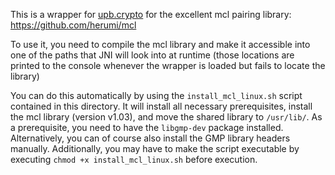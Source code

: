 This is a wrapper for [upb.crypto](https://github.com/upbcuk/upb.crypto.math) for the excellent mcl pairing library: https://github.com/herumi/mcl

To use it, you need to compile the mcl library and make it accessible into one of the paths that JNI will look into at runtime (those locations are printed to the console whenever the wrapper is loaded but fails to locate the library)

You can do this automatically by using the `install_mcl_linux.sh` script contained in this directory. 
It will install all necessary prerequisites, install the mcl library (version v1.03), and move the shared library to `/usr/lib/`.
As a prerequisite, you need to have the `libgmp-dev` package installed.
Alternatively, you can of course also install the GMP library headers manually.
Additionally, you may have to make the script executable by executing `chmod +x install_mcl_linux.sh` before execution.

